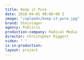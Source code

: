 ```yaml
---
title: Keep it Pure
date: 2010-04-01 00:00:00 Z
image: "/uploads/keep-it-pure.jpg"
brand: Steinlager
agency: Publicis
production-company: Radical Media
director: Christopher Riggert
video: " "
is-in-production: 
layout: project
---
```


